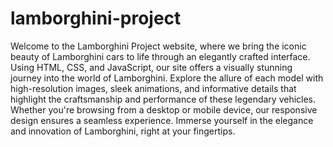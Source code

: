# lamborghini-project

Welcome to the Lamborghini Project website, where we bring the iconic beauty of Lamborghini cars to life through an elegantly crafted interface. Using HTML, CSS, and JavaScript, our site offers a visually stunning journey into the world of Lamborghini. Explore the allure of each model with high-resolution images, sleek animations, and informative details that highlight the craftsmanship and performance of these legendary vehicles. Whether you're browsing from a desktop or mobile device, our responsive design ensures a seamless experience. Immerse yourself in the elegance and innovation of Lamborghini, right at your fingertips.
